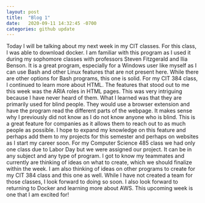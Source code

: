 ```yaml
---
layout: post
title:  "Blog 1"
date:   2020-09-11 14:32:45 -0700
categories: github update
---
```


Today I will be talking about my next week in my CIT classes. For this class, I was able to download docker. I am familiar with this program as I used it during my sophomore classes with professors Steven Fitzgerald and Ilia Benson. It is a great program, especially for a Windows user like myself as I can use Bash and other Linux features that are not present here. While there are other options for Bash programs, this one is solid. For my CIT 384 class, I continued to learn more about HTML. The features that stood out to me this week was the ARIA roles in HTML pages. This was very intriguing because I have never heard of them. What I learned was that they are primarily used for blind people. They would use a browser extension and have the program read the different parts of the webpage. It makes sense why I previously did not know as I do not know anyone who is blind. This is a great feature for companies as it allows them to reach out to as much people as possible. I hope to expand my knowledge on this feature and perhaps add them to my projects for this semester and perhaps on websites as I start my career soon. For my Computer Science 485 class we had only one class due to Labor Day but we were assigned our project. It can be in any subject and any type of program. I got to know my teammates and currently are thinking of ideas on what to create, which we should finalize within the week. I am also thinking of ideas on other programs to create for my CIT 384 class and this one as well. While I have not created a team for those classes, I look forward to doing so soon. I also look forward to returning to Docker and learning more about AWS. This upcoming week is one that I am excited for!
